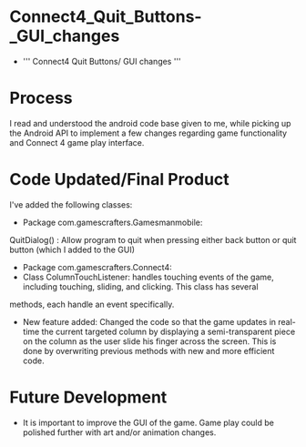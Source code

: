 Connect4\_Quit\_Buttons-\_GUI\_changes
======================================

-   ''' Connect4 Quit Buttons/ GUI changes '''

Process
=======

I read and understood the android code base given to me, while picking up the Android API to implement a few changes regarding game functionality and Connect 4 game play interface.

Code Updated/Final Product
==========================

I've added the following classes:

-   Package com.gamescrafters.Gamesmanmobile:

QuitDialog() : Allow program to quit when pressing either back button or quit button (which I added to the GUI)

-   Package com.gamescrafters.Connect4:
-   Class ColumnTouchListener: handles touching events of the game, including touching, sliding, and clicking. This class has several

methods, each handle an event specifically.

-   New feature added: Changed the code so that the game updates in real-time the current targeted column by displaying a semi-transparent piece on the column as the user slide his finger across the screen. This is done by overwriting previous methods with new and more efficient code.

Future Development
==================

-   It is important to improve the GUI of the game. Game play could be polished further with art and/or animation changes.

